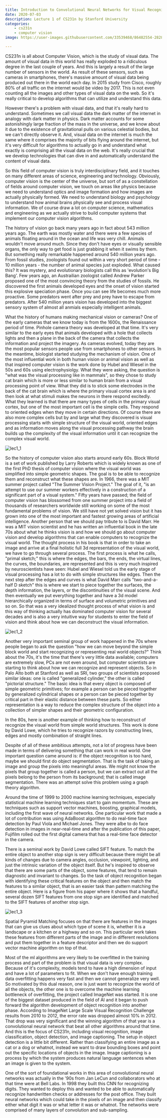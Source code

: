 ```yaml
---
title: Introduction to Convolutional Neural Networks for Visual Recognition
date: 2020-07-03
description: Lecture 1 of CS231n by Stanford University
categories:
    - cs231n
    - computer vision
image: https://user-images.githubusercontent.com/33539468/86482554-28287580-bd8d-11ea-81d5-46daa259fa63.jpg

---
```




CS231n is all about Computer Vision, which is the study of visual data. The amount of visual data in this world has really exploded to a ridiculous degree in the last couple of years. And this is largely a result of the large number of sensors in the world. As result of these sensors, such as cameras in smartphones, there's massive amount of visual data being produced out there in the world each day. In 2015 study from Cisco, roughly 80% of all traffic on the internet would be video by 2017. This is not even counting all the images and other types of visual data on  the web. So it's really critical to develop algorithms that can utilize and understand this data.

However there's a problem with visual data, and that it's really hard to understand. Sometimes we call visual data the dark matter of the internet in analogy with dark matter in physics. Dark matter accounts for some astonishingly large fraction of the mass in the universe, and we know about it due to the existence of gravitational pulls on various celestial bodies, but we can't directly observe it. And, visual data on the internet is much the same where it comprises the majority of bits flying around the internet, but it's very difficult for algorithms to actually go in and understand what exactly is comprising all the visual data on the web. It's really crucial that we develop technologies that can dive in and automatically understand the content of visual data.

So this field of computer vision is truly interdisciplinary field, and it touches on many different areas of science, engineering and technology. Obviously, computer vision is the center of the universe, but sort of as a constellation of fields around computer vision, we touch on areas like physics because we need to understand optics and image formation and how images are actually physically formed. We need to understand biology and psychology to understand how animal brains physically see and process visual information. We of course draw a lot on computer science, mathematics and engineering as we actually strive to build computer systems that implement our computer vision algorithms.

The history of vision go back many years ago in fact about 543 million years ago. The earth was mostly water and there were a few species of animals floating around in the ocean and life was very chill. Animals wouldn't move around much. Since they don't have eyes or visually sensible organs, the only way to get food is just grabbing it when it swims by them. But something really remarkable happened around 540 million years ago. From fossil studies, zoologists found out within a very short period of time - 10 million years - the number of animal species just exploded. What caused this? It was mystery, and evolutionary biologists call this as 'evolution's Big Bang'. Few years ago, an Austrailian zoologist called Andrew Parker proposed one of the most convincing theory from the studies of fossils. He discovered the first animals developed eyes and the onset of vision started this explosive speciation phase. Once you can see life becomes much more proactive. Some predators went after prey and prey have to escape from predators. After 540 million years vision has developed into the biggest sensory system of almost all anmials especially intelligent animals.

What the history of humans making mechanical vision or cameras? One of the early cameras that we know today is from the 1600s, the Renaissance period of time. Pinhole camera theory was developed at that time. It's very similar to the early eyes that animals developed with a hole that collects lights and then a plane in the back of the camera that collects the information and project the imagery. As cameras evolved, today they are the most popular sensors people use from smartphones to other sensors. In the meantime, biologist started studying the mechanism of vision. One of the most influential work in both human vision or animal vision as well as that inspired computer vision is the work done by Hubel and Wiesel in the 50s and 60s using electrophysiolgy. What they were asking, the question is "what was the visual processing like in mammals", so they chose to study cat brain which is more or less similar to human brain from a visual processing point of view. What they did is to stick some electrodes in the back of the cat brain which is where the primary visual cortex area is and then look at what stimuli makes the neurons in there respond excitedly. What they learned is that there are many types of cells in the primary visual cortex, but one of the most important cell is the simple cells. They respond to oriented edges when they move in certain directions. Of course there are also more complex cells but by and large what they discovered is visual processing starts with simple structure of the visual world, oriented edges and as information moves along the visual processing pathway the brain builds up the complexity of the visual information until it can recognize the complex visual world.


![lec1_1](https://user-images.githubusercontent.com/33539468/86481661-64f36d00-bd8b-11ea-9f97-3648b2e330c5.jpg)



So the history of computer vision also starts around early 60s. Block World is a set of work published by Larry Roberts which is widely known as one of the first PhD thesis of computer vision where the visual world was simplified into simple geometric shapes. The goal is to be able to recognize them and reconstruct what these shapes are. In 1966, there was a MIT summer project called "The Summer Vision Project." The goal of it, "is an attempt to use our summer workers effectively in a construction of a significant part of a visual system." Fifty years have passed; the field of computer vision has blossomed from one summer project into a field of thousands of researchers worldwide still working on some of the most fundamental problems of vision. We still have not yet solved vision but it has grown into one of the most important and fastest growing areas of artificial intelligence. Another person that we should pay tribute to is David Marr. He was a MIT vision scientist and he has written an influential book in the late 70s about what he thinks vision is and how we should go about computer vision and develop algorithms that can enable computers to recognize the visual world. The thought process in his book is that in order to take an image and arrive at a final holistic full 3d representation of the visual world, we have to go through several process. The first process is what he calls, "primal sketch;" this is where the edges, the bars, the ends, the virtual lines, the curves, the boundaries, are represented and this is very much inspired by neuroscientists have seen: Hubel and Wiesel told us the early stage of visual processing has a lot to do with simple structures like edges. Then the next step after the edges and curves is what David Marr calls "two-and-a-half D sketch" this is where we start to piece together the surfaces, the depth information, the layers, or the discontinuities of the visual scene. And then eventually we put everything together and have a 3d model hierarchically organized in terms of surface and volumetric primitives and so on. So that was a very idealized thought process of what vision is and this way of thinking actually has dominated computer vision for several decades and is also a very intuitive way for students to enter the field of vision and think about how we can deconstruct the visual information. 

![lec1_2](https://user-images.githubusercontent.com/33539468/86481751-91a78480-bd8b-11ea-8313-43e13749a9c2.jpg)

Another very important seminal group of work happened in the 70s where people began to ask the question "how we can move beyond the simple block world and start recognizing or representing real world objects?" Think about the 70s, it's the time that there's very little data available; computers are extremely slow, PCs are not even around, but computer scientists are starting to think about how we can recognize and represent objects. So in Palo Alto both at Stanford as well as SRI, two groups of scientists proposed similar ideas: one is called "generalized cylinder," the other is called "pictorial structure." The basic idea is that every object is composed of simple geometric primitives; for example a person can be pieced together by generalized cylindrical shapes or a person can be pieced together by critical part in their elastic distance between these parts. So either representation is a way to reduce the complex structure of the object into a collection of simpler shapes and their geometric configuration. 

In the 80s, here is another example of thinking how to reconstruct of recognize the visual world from simple world structures. This work is done by David Lowe, which he tries to recognize razors by constructing lines, edges and mostly combination of straight lines. 

Despite of all of these ambitious attempts, not a lot of progress have been made in terms of delivering something that can work in real world. One important question came around is: if the object recognition is too hard, maybe we should first do object segmentation. That is the task of taking an image and group the pixels into meaningful areas. We might not know the pixels that group together is called a person, but we can extract out all the pixels belong to the person from its background; that is called image segmentation. There was an attempt solve this problem using a graph theory algorithm. 

Around the time of 1999 to 2000 machine learning techniques, especially statistical machine learning techniques start to gain momentum. These are techniques such as support vector machines, boosting, graphical models, including the first wave of neural networks. One particular work that made a lot of contribution was using AdaBoost algorithm to do real-time face detection by Paul Viola and Michael Jones. They were albe to do face detection in images in near-real-time and after the publication of this paper, Fujifilm rolled out the first digital camera that has a real-time face detector in the camera. 

There is a  seminal work by David Lowe called SIFT feature. To match the entire object to another stop sign is very difficult because there might be all kinds of changes due to camera angles, occlusion, viewpoint, lighting, and just the intrinsic variation of the object itself. But he's inspired to observe that there are some parts of the object, some features, that tend to remain diagnostic and invariant to changes. So the task of object recognition began with identifying these critical features on the object and then match the features to a similar object, that is an easier task than pattern matching the entire object. Here is a figure from his paper where it shows that a handful, several dozen SIFT features from one stop sign are identified and matched to the SIFT features of another stop sign. 

![lec1_3](https://user-images.githubusercontent.com/33539468/86481756-92d8b180-bd8b-11ea-94e4-18b9cc8df9e6.jpg)

Spatial Pyramid Matching focuses on that there are features in the images that can give us clues about which type of scene it is, whether it is a landscape or a kitchen or a highway and so on. This particular work takes these features from different parts of the image and in different resolutions and put them together in a feature descriptor and then we do support vector machine algorithm on top of that. 

Most of the ml algorithms are very likely to be overfitted in the training process and part of the problem is that visual data is very complex. Because of it's complexity, models tend to have a high dimension of input and have a lot of parameters to fit. When we don't have enough training data overfitting happens very fast and then we cannot generalize very well. So motivated by this dual reason, one is just want to recognize the world of all the objects, the other one is to overcome the machine learning bottleneck of overfitting, the project called ImageNet was started. It is one of the biggest dataset produced in the field of AI and it began to push forward the algorithm development of object recognition into another phase. According to ImageNet Large Scale Visual Recognition Challenge results from 2010  to 2012, the error rate was dropped almost 10% in 2012. That drop was very significant and the winning algorithm of that year is a convolutional neural network that beat all other algorithms around that time. And this is the focus of CS231n, including visual recognition, image classification, object detection, and image captioning. The setup in object detection is a little bit different. Rather than classifying an entire image as a cat or a dog or whatnot, instead we want to draw bounding boxes and point out the specific locations of objects in the image. Image captioning is a process by which the system produces natural language sentences when an image is given to the system. 

One of the sort of foundational works in this area of convolutional neural networks was actually in the '90s from Jan LeCun and collaborators who at that time were at Bell Labs. In 1998 they built this CNN for recognizing digits. They wanted to deploy this and wanted to be able to automatically recognize handwritten checks or addresses for the post office. They built neural networks which could take in the pixels of an image and then classify either what digit it was or what letter it was or whatnot. The networks were comprised of many layers of convolution and sub-sampling.